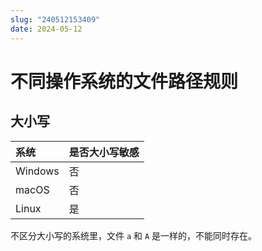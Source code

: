 ```yaml
---
slug: "240512153409"
date: 2024-05-12
---
```


# 不同操作系统的文件路径规则


## 大小写


| 系统      | 是否大小写敏感 |
| :------ | ------- |
| Windows | 否       |
| macOS   | 否       |
| Linux   | 是       |

不区分大小写的系统里，文件 `a` 和 `A` 是一样的，不能同时存在。

